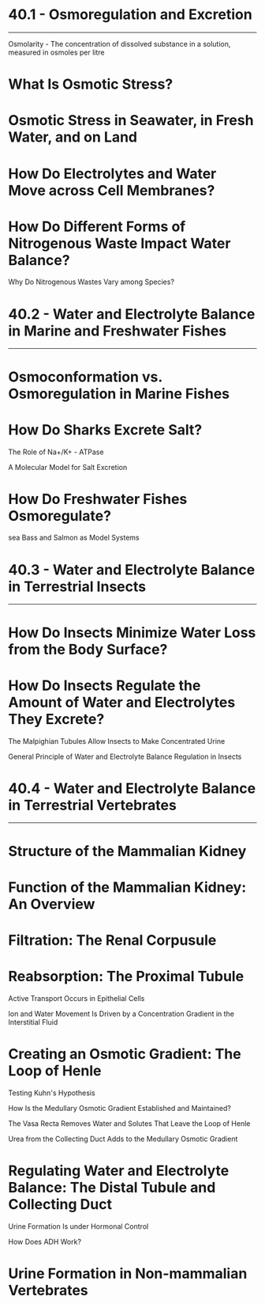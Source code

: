 # 40.1 - Osmoregulation and Excretion

---

Osmolarity - The concentration of dissolved substance in a solution, measured in osmoles per litre

# What Is Osmotic Stress?

# Osmotic Stress in Seawater, in Fresh Water, and on Land

# How Do Electrolytes and Water Move across Cell Membranes?

# How Do Different Forms of Nitrogenous Waste Impact Water Balance?

Why Do Nitrogenous Wastes Vary among Species?



# 40.2 - Water and Electrolyte Balance in Marine and Freshwater Fishes

---

# Osmoconformation vs. Osmoregulation in Marine Fishes

# How Do Sharks Excrete Salt?

The Role of Na+/K+ - ATPase

A Molecular Model for Salt Excretion

# How Do Freshwater Fishes Osmoregulate?

sea Bass and Salmon as Model Systems



# 40.3 - Water and Electrolyte Balance in Terrestrial Insects

---

# How Do Insects Minimize Water Loss from the Body Surface?

# How Do Insects Regulate the Amount of Water and Electrolytes They Excrete?

The Malpighian Tubules Allow Insects to Make Concentrated Urine

General Principle of Water and Electrolyte Balance Regulation in Insects



# 40.4 - Water and Electrolyte Balance in Terrestrial Vertebrates

---

# Structure of the Mammalian Kidney

# Function of the Mammalian Kidney: An Overview

# Filtration: The Renal Corpusule

# Reabsorption: The Proximal Tubule

Active Transport Occurs in Epithelial Cells

Ion and Water Movement Is Driven by a Concentration Gradient in the Interstitial Fluid

# Creating an Osmotic Gradient: The Loop of Henle

Testing Kuhn's Hypothesis

How Is the Medullary Osmotic Gradient Established and Maintained?

The Vasa Recta Removes Water and Solutes That Leave the Loop of Henle

Urea from the Collecting Duct Adds to the Medullary Osmotic Gradient

# Regulating Water and Electrolyte Balance: The Distal Tubule and Collecting Duct

Urine Formation Is under Hormonal Control

How Does ADH Work?

# Urine Formation in Non-mammalian Vertebrates


